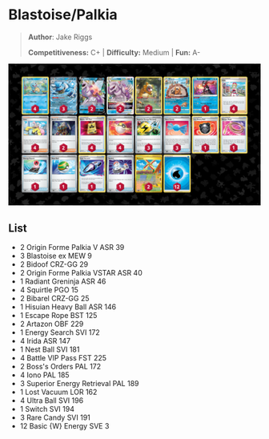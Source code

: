 # Blastoise/Palkia

> **Author**: Jake Riggs
> 
> **Competitiveness:** C+ | **Difficulty:** Medium | **Fun:** A-

![decklist](../../!Images/Standard/7BST-MEW/Blastoise-Palkia.png)

## List
* 2 Origin Forme Palkia V ASR 39
* 3 Blastoise ex MEW 9
* 2 Bidoof CRZ-GG 29
* 2 Origin Forme Palkia VSTAR ASR 40
* 1 Radiant Greninja ASR 46
* 4 Squirtle PGO 15
* 2 Bibarel CRZ-GG 25
* 1 Hisuian Heavy Ball ASR 146
* 1 Escape Rope BST 125
* 2 Artazon OBF 229
* 1 Energy Search SVI 172
* 4 Irida ASR 147
* 1 Nest Ball SVI 181
* 4 Battle VIP Pass FST 225
* 2 Boss's Orders PAL 172
* 4 Iono PAL 185
* 3 Superior Energy Retrieval PAL 189
* 1 Lost Vacuum LOR 162
* 4 Ultra Ball SVI 196
* 1 Switch SVI 194
* 3 Rare Candy SVI 191
* 12 Basic {W} Energy SVE 3
